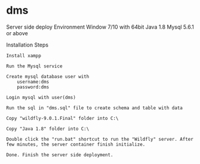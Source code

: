 # dms

Server side deploy
Environment
	Window 7/10 with 64bit
	Java 1.8
	Mysql 5.6.1 or above
	

Installation Steps
	
	Install xampp 

	Run the Mysql service
	
	Create mysql database user with 
		username:dms
		password:dms
	
	Login mysql with user(dms)
	
	Run the sql in "dms.sql" file to create schema and table with data 
	
	Copy "wildfly-9.0.1.Final" folder into C:\
	
	Copy "Java 1.8" folder into C:\
	
	Double click the "run.bat" shortcut to run the "Wildfly" server. After few minutes, the server container finish initialize.
	
	Done. Finish the server side deployment.
